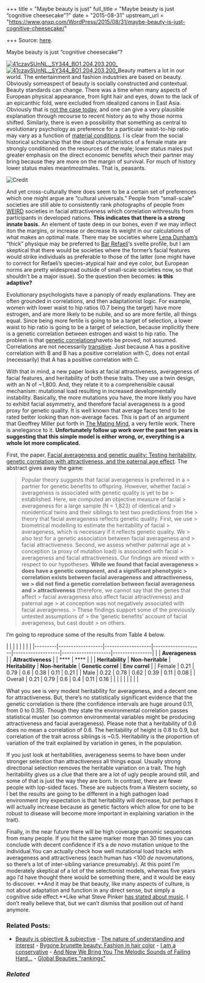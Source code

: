 +++
title = "Maybe beauty is just"
full_title = "Maybe beauty is just “cognitive cheesecake”?"
date = "2015-08-31"
upstream_url = "https://www.gnxp.com/WordPress/2015/08/31/maybe-beauty-is-just-cognitive-cheesecake/"

+++
Source: [here](https://www.gnxp.com/WordPress/2015/08/31/maybe-beauty-is-just-cognitive-cheesecake/).

Maybe beauty is just “cognitive cheesecake”?

[![41czavSUnNL.\_SY344_BO1,204,203,200\_](https://i0.wp.com/www.unz.com/wp-content/uploads/2015/08/41czavSUnNL._SY344_BO1204203200_-195x300.jpg?resize=195%2C300)![41czavSUnNL.\_SY344_BO1,204,203,200\_](https://i0.wp.com/www.unz.com/wp-content/uploads/2015/08/41czavSUnNL._SY344_BO1204203200_-195x300.jpg?resize=195%2C300)](https://www.amazon.com/exec/obidos/ASIN/038549517X/geneexpressio-20)Beauty matters a lot in our world. The entertainment and fashion industries are based on beauty. Obviously someaspect of beauty is socially constructed and contextual. Beauty standards can change. There was a time when many aspects of European physical appearance, from light hair and eyes, down to the lack of an epicanthic fold, were excluded from idealized canons in East Asia. Obviously that is [not the case today](https://www.koreaboo.com/interactive/7-simple-ways-you-can-transform-your-look/), and one can give a very plausible explanation through recourse to recent history as to why those norms shifted. Similarly, there is even a possibility that something as central to evolutionary psychology as preference for a particular waist-to-hip ratio may vary as a function of [material conditions](http://www.ncbi.nlm.nih.gov/pmc/articles/PMC4401783/). I is clear from the social historical scholarship that the ideal characteristics of a female mate are strongly conditioned on the resources of the male; lower status males put greater emphasis on the direct economic benefits which their partner may bring because they are more on the margin of survival. For much of history lower status males meant*most*males. That is, peasants.

![[Credit](https://en.wikipedia.org/wiki/Bar_Refaeli#/media/File:Bar_Refaeli_in_september_2011.jpg)](https://i0.wp.com/www.unz.com/wp-content/uploads/2015/08/Bar_Refaeli_in_september_2011-163x300.jpg?resize=163%2C300)

And yet cross-culturally there does seem to be a certain set of preferences which one might argue are “cultural universals.” People from “small-scale” societies are still able to consistently rank photographs of people from [WEIRD](http://www.ncbi.nlm.nih.gov/pubmed/20550733) societies in facial attractiveness which correlation withresults from participants in developed nations. **This indicates that there is a strong innate basis.** An element of taste deep in our bones, even if we may inflect iton the margins, or increase or decrease its weight in our calculations of what makes an optimal mate. There may be societies where [Lena Dunham’s](https://en.wikipedia.org/wiki/Lena_Dunham) “thick” physique may be preferred to [Bar Refaeli](https://en.wikipedia.org/wiki/Bar_Refaeli)‘s svelte profile, but I am skeptical that there would be societies where the former’s facial features would strike individuals as preferable to those of the latter (one might have to correct for Refaeli’s species-atypical hair and eye color, but European norms are pretty widespread outside of small-scale societies now, so that shouldn’t be a major issue). So the question then becomes: **is this adaptive?**

Evolutionary psychologists have a panoply of ready explanations. They are often grounded in correlations, and then adaptationist logic. For example, women with lower waist to hip ratios (0.7 being the target) have more estrogen, and are more likely to be nubile, and so are more fertile, all things equal. Since being more fertile is going to be a target of selection, a lower waist to hip ratio is going to be a target of selection, because implicitly there is a genetic correlation between estrogen and waist to hip ratio. The problem is that [genetic correlations](https://en.wikipedia.org/wiki/Genetic_correlation)haveto be proved, not assumed. Correlations are not necessarily [transitive](https://terrytao.wordpress.com/2014/06/05/when-is-correlation-transitive/). Just because A has a positive correlation with B and B has a positive correlation with C, does not entail (necessarily) that A has a positive correlation with C.

With that in mind, a new paper looks at facial attractiveness, averageness of facial features, and heritability of both these traits. They use a twin design, with an N of \~1,800. And, they relate it to a comprehensible causal mechanism: mutational load resulting in increased developmentally instability. Basically, the more mutations you have, the more likely you have to exhibit facial asymmetry, and therefore facial averageness is a good proxy for genetic quality. It is well known that average faces tend to be rated better looking than non-average faces. This is part of an argument that Geoffrey Miller put forth in [The Mating Mind](https://www.amazon.com/exec/obidos/ASIN/038549517X/geneexpressio-20), a very fertile work. There is anelegance to it. **Unfortunately follow up work over the past ten years is suggesting that this simple model is either wrong, or, everything is a whole lot more complicated.**

First, the paper, [Facial averageness and genetic quality: Testing heritability, genetic correlation with attractiveness, and the paternal age effect](http://www.sciencedirect.com/science/article/pii/S1090513815000781). The abstract gives away the game:

> Popular theory suggests that facial averageness is preferred in a > partner for genetic benefits to offspring. However, whether facial > averageness is associated with genetic quality is yet to be > established. Here, we computed an objective measure of facial > averageness for a large sample (N = 1,823) of identical and > nonidentical twins and their siblings to test two predictions from the > theory that facial averageness reflects genetic quality. First, we use > biometrical modelling to estimate the heritability of facial > averageness, which is necessary if it reflects genetic quality. We > also test for a genetic association between facial averageness and > facial attractiveness. Second, we assess whether paternal age at > conception (a proxy of mutation load) is associated with facial > averageness and facial attractiveness. Our findings are mixed with > respect to our hypotheses. **While we found that facial averageness > does have a genetic component, and a significant phenotypic > correlation exists between facial averageness and attractiveness, we > did not find a genetic correlation between facial averageness and > attractiveness** (therefore, we cannot say that the genes that affect > facial averageness also affect facial attractiveness) and paternal age > at conception was not negatively associated with facial averageness. > These findings support some of the previously untested assumptions of > the ‘genetic benefits’ account of facial averageness, but cast doubt > on others.

I’m going to reproduce some of the results from Table 4 below.

|         |                  |                   |                    |                   |                    |                | |---------|------------------|-------------------|--------------------|-------------------|--------------------|----------------| |         | **Averageness**  |                   | **Attractiveness** |                   | ****              | ****          | |         | **Heritability** | **Non-heritable** | **Heritability**   | **Non-heritable** | **Genetic correl** | **Env correl** | | Female  | 0.21             | 0.79              | 0.6                | 0.38              | 0.11               | 0.21           | | Male    | 0.22             | 0.78              | 0.62               | 0.39              | 0.11               | 0.08           | | Overall | 0.21             | 0.79              | 0.6                | 0.4               | 0.11               | 0.16           | |         |                  |                   |                    |                   |                    |                |

What you see is very modest heritability for averageness, and a decent one for attractiveness. But, there’s no statistically significant evidence that the genetic correlation is there (the confidence intervals are huge around 0.11, from 0 to 0.35). Though they state the environmental correlation passes statistical muster (so common environmental variables might be producing attractiveness and facial averageness). Please note that a heritability of 0.6 does no mean a correlation of 0.6. The heritability of height is 0.8 to 0.9, but correlation of the trait across siblings is \~0.5. Heritability is the proportion of variation of the trait explained by variation in genes, in the population.

If you just look at heritabilities, averageness seems to have been under stronger selection than attractiveness all things equal. Usually strong directional selection removes the heritable variation on a trait. The high heritability gives us a clue that there are a lot of ugly people around still, and some of that is just the way they are born. In contrast, there are fewer people with lop-sided faces. These are subjects from a Western society, so I bet the results are going to be different in a high pathogen load environment (my expectation is that heritability will decrease, but perhaps it will actually increase because as genetic factors which allow for one to be robust to disease will become more important in explaining variation in the trait).

Finally, in the near future there will be high coverage genomic sequences from many people. If you hit the same marker more than 30 times you can conclude with decent confidence if it’s a *de novo* mutation unique to the individual.You can actually check how well mutational load tracks with averageness and attractiveness (each human has \<100 *de novo*mutations, so there’s a lot of inter-sibling variance presumably). At this point I’m moderately skeptical of a lot of the selectionist models, whereas five years ago I’d have thought there would be something there, and it would be easy to discover. **And it may be that beauty, like many aspects of culture, is not about adaptation and function in any direct sense, but simply a cognitive side effect.**Like what Steve Pinker [has stated about music](https://www.psychologytoday.com/blog/music-matters/201309/was-steven-pinker-right-after-all). I don’t really believe that, but we can’t dismiss that position out of hand anymore.

### Related Posts:

- [Beauty is objective &
  subjective](https://www.gnxp.com/WordPress/2012/10/04/beauty-is-objective-subjective/) - [The nature of understanding and
  interest](https://www.gnxp.com/WordPress/2006/11/15/the-nature-of-understanding-and-interest/) - [Bygone brunette beauty: Fashion in hair
  color](https://www.gnxp.com/WordPress/2008/06/29/bygone-brunette-beauty-fashion-in-hair-color/) - [I am a
  conservative](https://www.gnxp.com/WordPress/2006/12/15/i-am-a-conservative/) - [And Now We Bring You The Melodic Sounds of Failing
  Hard…](https://www.gnxp.com/WordPress/2006/02/15/and-now-we-bring-you-the-melodic-sounds-of-failing-hard-drives/) - [Global Beauties
  "rankings"](https://www.gnxp.com/WordPress/2006/05/09/global-beauties-rankings/)

### *Related*

[](https://www.addtoany.com/add_to/facebook?linkurl=https%3A%2F%2Fwww.gnxp.com%2FWordPress%2F2015%2F08%2F31%2Fmaybe-beauty-is-just-cognitive-cheesecake%2F&linkname=Maybe%20beauty%20is%20just%20%E2%80%9Ccognitive%20cheesecake%E2%80%9D%3F "Facebook")[](https://www.addtoany.com/add_to/twitter?linkurl=https%3A%2F%2Fwww.gnxp.com%2FWordPress%2F2015%2F08%2F31%2Fmaybe-beauty-is-just-cognitive-cheesecake%2F&linkname=Maybe%20beauty%20is%20just%20%E2%80%9Ccognitive%20cheesecake%E2%80%9D%3F "Twitter")[](https://www.addtoany.com/add_to/email?linkurl=https%3A%2F%2Fwww.gnxp.com%2FWordPress%2F2015%2F08%2F31%2Fmaybe-beauty-is-just-cognitive-cheesecake%2F&linkname=Maybe%20beauty%20is%20just%20%E2%80%9Ccognitive%20cheesecake%E2%80%9D%3F "Email")[](https://www.addtoany.com/share)

